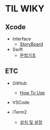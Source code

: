 # TIL WIKY

## Xcode
* Interface
  * [StoryBoard]()
* Swift
  * [문법기초](https://github.com/GOD5WEN/TIL/blob/main/Xcode/23.11.21.md)

## ETC
* GitHub
  * [How To Use]()
* VSCode
  
* iTerm2
  * [설치 및 설정](https://github.com/GOD5WEN/TIL/blob/main/iTerm2/설치%20및%20설정.md)